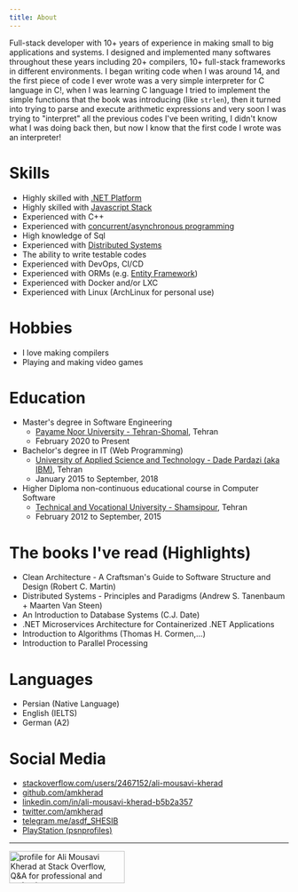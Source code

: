 ```yaml
---
title: About
---
```

Full-stack developer with 10+ years of experience in making small to big applications and systems.
I designed and implemented many softwares throughout these years including 20+ compilers,
10+ full-stack frameworks in different environments. I began writing code when I was around 14,
and the first piece of code I ever wrote was a very simple interpreter for C language in C!,
when I was learning C language I tried to implement the simple functions that the book
was introducing (like `strlen`), then it turned into trying to parse and execute arithmetic
expressions and very soon I was trying to "interpret" all the previous codes I've been writing,
I didn't know what I was doing back then, but now I know that the first code I wrote was an interpreter!


# Skills
* Highly skilled with [.NET Platform](/dotnet-programmer-resume)
* Highly skilled with [Javascript Stack](/javascript-programmer-resume)
* Experienced with C++ <!--[C++](/tags/c-plus-plus)-->
* Experienced with [concurrent/asynchronous programming](/categories/concurrency)
* High knowledge of Sql <!--[Sql](/tags/sql)-->
* Experienced with [Distributed Systems](/categories/distributed-systems)
* The ability to write testable codes
* Experienced with DevOps, CI/CD
* Experienced with ORMs (e.g. [Entity Framework](/categories/entity-framework)<!--or [TypeORM](/categories/typeorm)-->)
* Experienced with Docker and/or LXC
* Experienced with Linux (ArchLinux for personal use)

# Hobbies
* I love making compilers
* Playing and making video games

# Education
* Master's degree in Software Engineering
    * [Payame Noor University - Tehran-Shomal](http://teh-shomal.pnu.ac.ir/), Tehran
    * February 2020 to Present
* Bachelor's degree in IT (Web Programming)
    * [University of Applied Science and Technology - Dade Pardazi (aka IBM)](http://www.dpicollege.ir/), Tehran
    * January 2015 to September, 2018
* Higher Diploma non-continuous educational course in Computer Software
    * [Technical and Vocational University - Shamsipour](https://shamsipour.tvu.ac.ir/), Tehran
    * February 2012 to September, 2015

# The books I've read (Highlights)
* Clean Architecture - A Craftsman's Guide to Software Structure and Design (Robert C. Martin)
* Distributed Systems - Principles and Paradigms (Andrew S. Tanenbaum + Maarten Van Steen)
* An Introduction to Database Systems (C.J. Date)
* .NET Microservices Architecture for Containerized .NET Applications
* Introduction to Algorithms (Thomas H. Cormen,...)
* Introduction to Parallel Processing

# Languages
* Persian (Native Language)
* English (IELTS)
* German (A2)

# Social Media
* [stackoverflow.com/users/2467152/ali-mousavi-kherad](https://stackoverflow.com/users/2467152/ali-mousavi-kherad?tab=profile)
* [github.com/amkherad](https://github.com/amkherad)
* [linkedin.com/in/ali-mousavi-kherad-b5b2a357](https://www.linkedin.com/in/ali-mousavi-kherad-b5b2a357/)
* [twitter.com/amkherad](https://twitter.com/amkherad)
* [telegram.me/asdf_SHESIB](https://t.me/asdf_SHESIB)
* [PlayStation (psnprofiles)](https://psnprofiles.com/AMKdp)

---

<a href="https://stackoverflow.com/users/2467152/ali-mousavi-kherad">
    <img
        src="https://stackoverflow.com/users/flair/2467152.png?theme=dark"
        width="208"
        height="58"
        alt="profile for Ali Mousavi Kherad at Stack Overflow, Q&amp;A for professional and enthusiast programmers"
        title="profile for Ali Mousavi Kherad at Stack Overflow, Q&amp;A for professional and enthusiast programmers"
        />
</a>

<!-- 
[رزومه به زبان فارسی](/tabs/about/fa/)
-->

